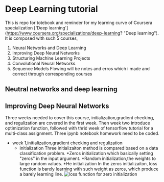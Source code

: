 # Deep Learning tutorial

This is repo for totebook and reminder for my learning curve of Coursera specialization ['Deep learning'] (https://www.coursera.org/specializations/deep-learning? "Deep learning").
It is composed with such 5 courses,
1. Neural Networks and Deep Learning
2. Improving Deep Neural Networks
3. Structuring Machine Learning Projects
4. Convolutional Neural Networks
5. Sequence Models
Flowing will be notes and erros which i made and correct through corresponding courses
## Neutral networks and deep learning

## Improving Deep Neural Networks
Three weeks needed to cover this course, initialization,gradient checking, and regulization 
are covered in the first week. Then week two introduce optimization function, followed with 
thrid week of tensorflow tutorial for a multi-class assignment.
Three ipynb notebook homework need to be coded.
* week 1,initialization,gradient checking and regulization
  * initialization
  Three initializaiton method is compared based on a data classification problem.
   *Zeros initialization which basically  setting "zeros" in the input argument.
   *Random initialization,the weights to large random values.
   *He initialization 
  In the zeros initializaiton, loss function is barely learning with such weight as zeros, which 
  produce a barely learning line.
  ![loss function for zero initialization](file:///D:\github\Readme_images\deep_learning_coursera/initialization.png "Initialization learning curve")
  
